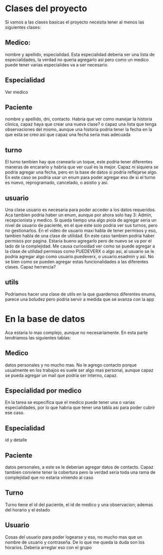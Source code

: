# Clases del proyecto
 Si vamos a las clases basicas el proyecto necesita tener al menos las siguientes clases:
 
## Medico:
nombre y apellido, especialidad. Esta especialidad deberia ser una lista de especialidades, la verdad no queria agregarlo asi pero como un medico puede tener varias especialides va a ser necesario.
## Especialidad
Ver medico
## Paciente
nombre y apellido, dni, contacto. Habria que ver como manejar la historia clinica, capaz haya que crear una nueva clase? o capaz una lista que tenga observaciones del mismo, aunque una historia podria tener la fecha en la que esta se creo asi que capaz una fecha seria mas adecuada
## turno
El turno tambien hay que cranearlo un toque, este podria tener diferentes maneras de encararlo y habria que ver cual es la mejor. Capaz ni siquiera se podria agregar una fecha, pero en la base de datos si podria reflejarse algo. En este caso se podria usar un enum para poder agregar eso de si el turno es nuevo, reprogramado, cancelado, o asistio y asi.
## usuario
Una clase usuario es necesaria para poder acceder a los datos requeridos. Aca tambien podria haber un enum, aunque por ahora solo hay 3: Admin, recepcionista y medico. Si queda tiempo una algo piola de agregar seria un nivel de usuario de paciente, en el que este solo podria ver sus turnos, pero no gestionarlos.  En el video de usuario maxi habla de tener permisos y eso, tambien habla de una clase de utilidad. En este caso tambien podria haber permisos por pagina. Estaria bueno agregarlo pero de nuevo se va por el lado de la complejidad. Me causa curiosidad ver como se puede agregar a la clase de utilidad permisos como PUEDEVERX o algo asi, al usuario se le podria agregar algo como usuario.puedeverx, o usuario.esadmin y asi. No se bien como se pueden agregar estas funcionalidades a las diferentes clases. Capaz herrencia?

## utils
Podriamos hacer una clase de utils en la que guardemos diferentes enums, parece una boludez pero podria servir a medida que se avanza con la app
# En la base de datos
Aca estaria lo mas complejo, aunque no necesariamente. En esta parte tendriamos las siguientes tablas:
## Medico
datos personales y no mucho mas. No le agrego contacto porque usualmente en los trabajos es suele ser algo mas personal, aunque capaz se pueda agregar un mail que podria ser interno, capaz.
## Especialidad por medico
En la tarea se especifica que el medico puede tener una o varias especialidades, por lo que habria que tener una tabla asi para poder cubrir ese caso.
## Especialidad
id y detalle
## Paciente
datos personales, a este se le deberian agregar datos de contacto. Capaz tambien conviene tener la cobertura pero la verdad seria toda una rama de complejidad que no estaria viniendo al caso
## Turno
Turno tiene el id del paciente, el id de medico y una observacion; ademas del horario y el estado
## Usuario
Cosas del usuario para poder logearse y eso, no mucho mas que un nombre de usuario y contraseña.
De lo que me queda la duda son los horarios. Deberia arreglar eso con el grupo
